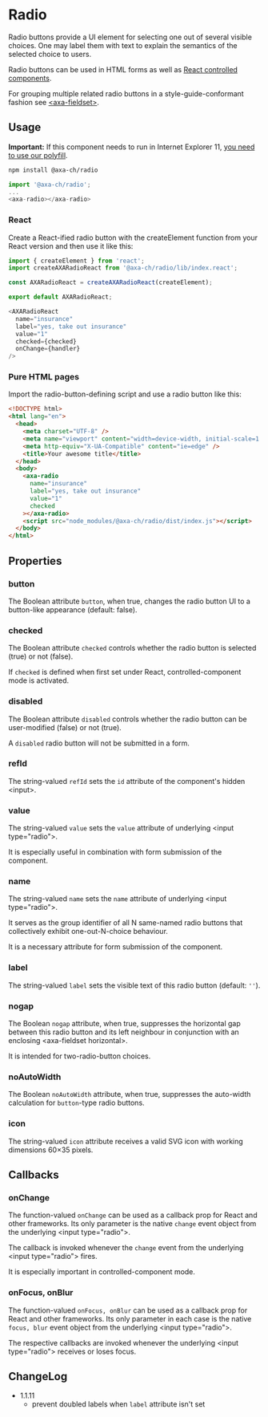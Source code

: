 # Radio

Radio buttons provide a UI element for selecting one out of several visible choices.
One may label them with text to explain the semantics of the selected choice to users.

Radio buttons can be used in HTML forms as well as [React controlled components](https://reactjs.org/docs/forms.html#controlled-components).

For grouping multiple related radio buttons in a style-guide-conformant fashion see [&lt;axa-fieldset&gt;](https://github.com/axa-ch/patterns-library/tree/develop/src/components/10-atoms/fieldset).

## Usage

**Important:** If this component needs to run in Internet Explorer 11, [you need to use our polyfill](https://github.com/axa-ch/patterns-library/tree/develop/src/components/05-utils/polyfill).

```bash
npm install @axa-ch/radio
```

```js
import '@axa-ch/radio';
...
<axa-radio></axa-radio>
```

### React

Create a React-ified radio button with the createElement function from your React version and then use it like this:

```js
import { createElement } from 'react';
import createAXARadioReact from '@axa-ch/radio/lib/index.react';

const AXARadioReact = createAXARadioReact(createElement);

export default AXARadioReact;
```

```js
<AXARadioReact
  name="insurance"
  label="yes, take out insurance"
  value="1"
  checked={checked}
  onChange={handler}
/>
```

### Pure HTML pages

Import the radio-button-defining script and use a radio button like this:

```html
<!DOCTYPE html>
<html lang="en">
  <head>
    <meta charset="UTF-8" />
    <meta name="viewport" content="width=device-width, initial-scale=1.0" />
    <meta http-equiv="X-UA-Compatible" content="ie=edge" />
    <title>Your awesome title</title>
  </head>
  <body>
    <axa-radio
      name="insurance"
      label="yes, take out insurance"
      value="1"
      checked
    ></axa-radio>
    <script src="node_modules/@axa-ch/radio/dist/index.js"></script>
  </body>
</html>
```

## Properties

### button

The Boolean attribute `button`, when true, changes the radio button UI to a button-like appearance (default: false).

### checked

The Boolean attribute `checked` controls whether the radio button is selected (true) or not (false).

If `checked` is defined when first set under React, controlled-component mode is activated.

### disabled

The Boolean attribute `disabled` controls whether the radio button can be user-modified (false) or not (true).

A `disabled` radio button will not be submitted in a form.

### refId

The string-valued `refId` sets the `id` attribute of the component's hidden &lt;input&gt;.

### value

The string-valued `value` sets the `value` attribute of underlying &lt;input type="radio"&gt;.

It is especially useful in combination with form submission of the component.

### name

The string-valued `name` sets the `name` attribute of underlying &lt;input type="radio"&gt;.

It serves as the group identifier of all N same-named radio buttons that collectively exhibit one-out-N-choice behaviour.

It is a necessary attribute for form submission of the component.

### label

The string-valued `label` sets the visible text of this radio button (default: `''`).

### nogap

The Boolean `nogap` attribute, when true, suppresses the horizontal gap between this radio button and its left neighbour in conjunction with an enclosing &lt;axa-fieldset horizontal&gt;.

It is intended for two-radio-button choices.

### noAutoWidth

The Boolean `noAutoWidth` attribute, when true, suppresses the auto-width calculation for `button`-type radio buttons.

### icon

The string-valued `icon` attribute receives a valid SVG icon with working dimensions 60&times;35 pixels.

## Callbacks

### onChange

The function-valued `onChange` can be used as a callback prop for React and other frameworks.
Its only parameter is the native `change` event object from the underlying &lt;input type="radio"&gt;.

The callback is invoked whenever the `change` event from the underlying &lt;input type="radio"&gt; fires.

It is especially important in controlled-component mode.

### onFocus, onBlur

The function-valued `onFocus, onBlur` can be used as a callback prop for React and other frameworks.
Its only parameter in each case is the native `focus, blur` event object from the underlying &lt;input type="radio"&gt;.

The respective callbacks are invoked whenever the underlying &lt;input type="radio"&gt; receives or loses focus.

## ChangeLog

- 1.1.11
  - prevent doubled labels when `label` attribute isn't set
